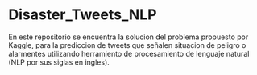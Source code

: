 # Disaster_Tweets_NLP

En este repositorio se encuentra la solucion del problema propuesto por Kaggle, para la prediccion de tweets que señalen situacion de peligro o alarmentes utilizando herramiento de procesamiento de lenguaje natural (NLP por sus siglas en ingles). 
